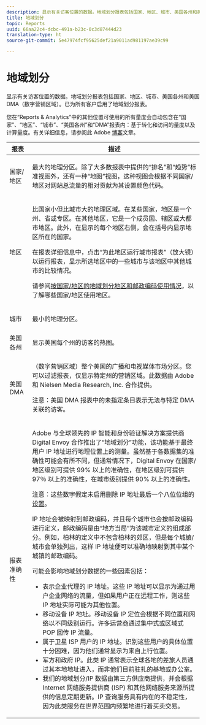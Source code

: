 ```yaml
---
description: 显示有关访客位置的数据。地域划分报表包括国家、地区、城市、美国各州和美国 DMA（数字营销区域）。已为所有客户启用了地域划分报表。
title: 地域划分
topic: Reports
uuid: 66aa22c4-dcbc-491a-b23c-0c3d87444d23
translation-type: ht
source-git-commit: 5e47974fcf95625def21a9011ad981197ae39c99

---
```



# 地域划分

显示有关访客位置的数据。地域划分报表包括国家、地区、城市、美国各州和美国 DMA（数字营销区域）。已为所有客户启用了地域划分报表。

您在“Reports &amp; Analytics”中的其他位置可使用的所有量度会自动包含在“国家”、“地区”、“城市”、“美国各州”和“DMA”报表内：基于转化和访问的量度以及计算量度。有关详细信息，请参阅此 Adobe [博客](https://blogs.adobe.com/digitalmarketing/analytics/introducing-new-metrics-in-geosegmentation-and-more/)文章。

<table id="table_566CFFC82E1149D8BAFE6641627FCF1F"> 
 <thead> 
  <tr> 
   <th colname="col1" class="entry"> 报表 </th> 
   <th colname="col2" class="entry"> 描述 </th> 
  </tr> 
 </thead>
 <tbody> 
  <tr> 
   <td colname="col1"> 国家/地区 </td> 
   <td colname="col2"> <p> 最大的地理分区。除了大多数报表中提供的“排名”和“趋势”标准视图外，还有一种“地图”视图，这种视图会根据不同国家/地区对网站总流量的相对贡献为其设置颜色代码。 </p> </td> 
  </tr> 
  <tr> 
   <td colname="col1"> 地区 </td> 
   <td colname="col2"> <p> 比国家小但比城市大的地理区域。在某些国家，地区是一个州、省或专区。在其他地区，它是一个成员国、辖区或大都市地区。此外，在显示的每个地区右侧，会在括号内显示地区所在的国家。 </p> <p>在报表详细信息中，点击“为此地区运行城市报表”（放大镜）以运行报表，显示所选地区中的一些城市与该地区中其他城市的比较情况。 </p> <p>请参阅<a href="/help/components/c-variables/dimensionslist/reports-geosegmentation-reference.md"  >按国家/地区的地域划分地区和邮政编码使用情况</a>，以了解哪些国家/地区使用地区。 </p> </td> 
  </tr> 
  <tr> 
   <td colname="col1"> 城市 </td> 
   <td colname="col2"> <p> 最小的地理分区。 </p> </td> 
  </tr> 
  <tr> 
   <td colname="col1"> 美国各州 </td> 
   <td colname="col2"> <p> 显示美国每个州的访客的热图。 </p> </td> 
  </tr> 
  <tr> 
   <td colname="col1"> 美国 DMA </td> 
   <td colname="col2"> <p> （数字营销区域）整个美国的广播和电视媒体市场分区。您可以过滤报表，仅显示特定州的营销区域。此数据由 Adobe 和 Nielsen Media Research, Inc. 合作提供。 </p> <p>注意：美国 DMA 报表中的未指定条目表示无法与特定 DMA 关联的访客。 </p> </td> 
  </tr> 
  <tr> 
   <td colname="col1"> 报表准确性 </td> 
   <td colname="col2"> <p>Adobe 与全球领先的 IP 智能和身份验证解决方案提供商 Digital Envoy 合作推出了“地域划分”功能，该功能基于最终用户 IP 地址进行地理位置上的测量。虽然基于各数据集的准确性可能会有所不同，但通常情况下，Digital Envoy 在国家/地区级别可提供 99% 以上的准确性，在地区级别可提供 97％ 以上的准确性，在城市级别提供 90% 以上的准确性。 </p> <p>注意：这些数字假定未启用删除 IP 地址最后一个八位位组的<a href="/help/admin/admin/general-acct-settings-admin.md">设置</a>。 </p> <p>IP 地址会被映射到邮政编码，并且每个城市也会按邮政编码进行定义，邮政编码是由“地方当局”为该城市定义的组成部分。例如，柏林的定义中不包含柏林的郊区，但是每个城镇/城市会单独列出，这样 IP 地址便可以准确地映射到其中某个城镇的邮政编码。 </p> <p>可能会影响地域划分数据的一些因素包括： </p> 
    <ul id="ul_1B05024AD5174232A8DB8145753FB09B"> 
     <li id="li_C3A21E7C1186490EB9A236634DB45E7F">表示企业代理的 IP 地址。这些 IP 地址可以显示为通过用户企业网络的流量，但如果用户正在远程工作，则这些 IP 地址实际可能为其他位置。 </li> 
     <li id="li_56FC36B3598C420F9246D4E8772822A7">移动设备 IP 地址。移动设备 IP 定位会根据不同位置和网络以不同级别运行。许多运营商通过集中式或区域式 POP 回传 IP 流量。 </li> 
     <li id="li_C1EED854AE584489BCBC2A7AA20B8EF1">属于卫星 ISP 用户的 IP 地址。识别这些用户的具体位置十分困难，因为他们通常显示为来自上行位置。 </li> 
     <li id="li_A735756F39554DF19E05D251CA614F02">军方和政府 IP。此类 IP 通常表示全球各地的差旅人员通过其本地地址进入，而非他们目前驻扎的基地或办公室。 </li> 
     <li id="li_ACFF1B8094684173B8325A44304CA32B">我们的地域划分/IP 数据由第三方供应商提供，并会根据 Internet 网络服务提供商 (ISP) 和其他网络服务来源所提供的信息定期更新。IP 查询服务具有内在的不稳定性，因为此类服务在世界范围内频繁地进行着买卖交易。 </li> 
    </ul> </td> 
  </tr> 
 </tbody> 
</table>

